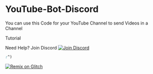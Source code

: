 # YouTube-Bot-Discord

You can use this Code for your YouTube Channel to send Videos in a Channel

Tutorial

Need Help? Join Discord
 [![Join Discord](https://discord.com/assets/192cb9459cbc0f9e73e2591b700f1857.svg)](https://discord.com/invite/exkAV5B9ez)

```css
:^)
```

 [![Remix on Glitch](https://cdn.glitch.com/2703baf2-b643-4da7-ab91-7ee2a2d00b5b%2Fremix-button.svg)](https://glitch.com/edit/#!/import/Dev-Span/YouTube-Bot-Discord)
